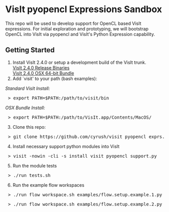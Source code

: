 VisIt pyopencl Expressions Sandbox
================================

This repo will be used to develop support for OpenCL based VisIt expressions.
For initial exploration and prototyping, we will bootstrap OpenCL into VisIt
via pyopencl and VisIt's Python Expression capability.

Getting Started
---------------

1. Install VisIt 2.4.0 or setup a development build of the VisIt trunk.  
[VisIt 2.4.0 Release Binaries](http://portal.nersc.gov/svn/visit/trunk/releases/2.4.0/)  
[VisIt 2.4.0 OSX 64-bit Bundle](http://portal.nersc.gov/svn/visit/trunk/releases/2.4.0/VisIt-2.4.0-x86_64-installer.dmg)  
2. Add `visit' to your path (bash examples):


_Standard VisIt Install:_
<pre>
 > export PATH=$PATH:/path/to/visit/bin
</pre>
_OSX Bundle Install:_  
<pre>
 > export PATH=$PATH:/path/to/VisIt.app/Contents/MacOS/
</pre>

3. Clone this repo:
<pre>
 > git clone https://github.com/cyrush/visit_pyopencl_exprs.git
</pre>
4. Install necessary support python modules into VisIt
<pre>
 > visit -nowin -cli -s install_visit_pyopencl_support.py
</pre>
5. Run the module tests
<pre>
 > ./run_tests.sh
</pre>

6. Run the example flow workspaces
<pre>
 > ./run_flow_workspace.sh examples/flow.setup.example.1.py
</pre>
<pre>
 > ./run_flow_workspace.sh examples/flow.setup.example.2.py
</pre>

 

